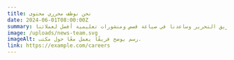 ```yaml
---
title: نحن نوظف محرري محتوى
date: 2024-06-01T08:00:00Z
summary: انضم إلى فريق التحرير وساعدنا في صياغة قصص ومنشورات تعليمية أفضل لعملائنا.
image: /uploads/news-team.svg
imageAlt: رسم يوضح فريقًا يعمل معًا حول مكتب.
link: https://example.com/careers
---
```

